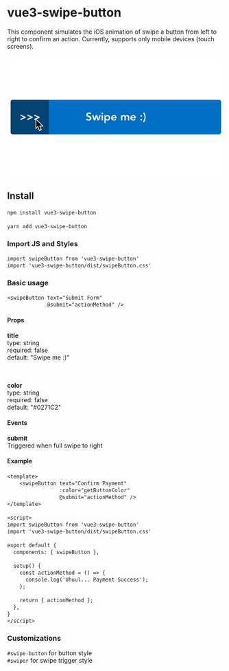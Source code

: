 # vue3-swipe-button
This component simulates the iOS animation of swipe a button from left to right to confirm an action.
Currently, supports only mobile devices (touch screens).

![Demo](https://raw.githubusercontent.com/pedroshift/vue3-swipe-button/main/vue3-swipe-button.gif)


## Install
```
npm install vue3-swipe-button

yarn add vue3-swipe-button
```

### Import JS and Styles
```
import swipeButton from 'vue3-swipe-button'
import 'vue3-swipe-button/dist/swipeButton.css'
```

### Basic usage
```
<swipeButton text="Submit Form"
             @submit="actionMethod" />
```

#### Props

**title**<br>
type: string<br>
required: false<br>
default: "Swipe me :)"

<br><br>
**color**<br>
type: string<br>
required: false<br>
default: "#0271C2"<br>


#### Events

**submit**<br>
Triggered when full swipe to right<br>

#### Example
```
<template>
    <swipeButton text="Confirm Payment"
                 :color="getButtonColor"
                 @submit="actionMethod" />
</template>

<script>
import swipeButton from 'vue3-swipe-button'
import 'vue3-swipe-button/dist/swipeButton.css'

export default {
  components: { swipeButton },

  setup() {
    const actionMethod = () => {
      console.log('Uhuul... Payment Success');
    };

    return { actionMethod };
  },
}
</script>                 
```

### Customizations
`#swipe-button` for button style <br>
`#swiper` for swipe trigger style
